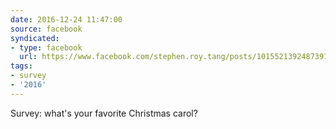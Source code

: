```yaml
---
date: 2016-12-24 11:47:00
source: facebook
syndicated:
- type: facebook
  url: https://www.facebook.com/stephen.roy.tang/posts/10155213924873912
tags:
- survey
- '2016'
---
```


Survey: what's your favorite Christmas carol?